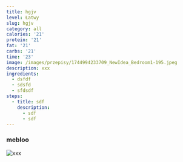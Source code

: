 ```yaml
---
title: hgjv
level: Łatwy
slug: hgjv
category: all
calories: '21'
protein: '21'
fat: '21'
carbs: '21'
time: '23'
image: /images/przepisy/1744994233709_NewIdea_Bedroom1-195.jpeg
description: xxx
ingredients:
  - dsfdf
  - sdsfd
  - sfdsdf
steps:
  - title: sdf
    description:
      - sdf
      - sdf
---
```

### mebloo

![xxx](https://mebloo.pl/img/WYBRANE_MEBLE_W.jpg)
